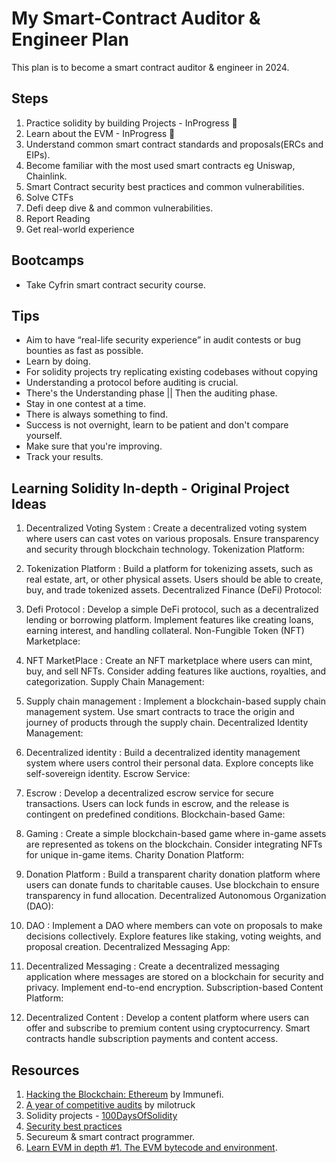 # My Smart-Contract Auditor & Engineer Plan
This plan is to become a smart contract auditor & engineer in 2024.

## Steps
1. Practice solidity by building Projects - InProgress 🎯
2. Learn about the EVM - InProgress 🎯
3. Understand common smart contract standards and proposals(ERCs and EIPs).
4. Become familiar with the most used smart contracts eg Uniswap, Chainlink.
5. Smart Contract security best practices and common vulnerabilities.
6. Solve CTFs
7. Defi deep dive & and common vulnerabilities.
8. Report Reading
9. Get real-world experience

## Bootcamps
* Take Cyfrin smart contract security course.
   

## Tips
* Aim to have “real-life security experience” in audit contests or bug bounties as fast as possible.
* Learn by doing.
* For solidity projects try replicating existing codebases without copying
* Understanding a protocol before auditing is crucial.
* There's the Understanding phase || Then the auditing phase.
* Stay in one contest at a time.
* There is always something to find.
* Success is not overnight, learn to be patient and don't compare yourself.
* Make sure that you're improving.
* Track your results.

## Learning Solidity In-depth - Original Project Ideas
1. Decentralized Voting System :
Create a decentralized voting system where users can cast votes on various proposals. Ensure transparency and security through blockchain technology.
Tokenization Platform:

2. Tokenization Platform :
Build a platform for tokenizing assets, such as real estate, art, or other physical assets. Users should be able to create, buy, and trade tokenized assets.
Decentralized Finance (DeFi) Protocol:

3. Defi Protocol :
Develop a simple DeFi protocol, such as a decentralized lending or borrowing platform. Implement features like creating loans, earning interest, and handling collateral.
Non-Fungible Token (NFT) Marketplace:

4. NFT MarketPlace :
Create an NFT marketplace where users can mint, buy, and sell NFTs. Consider adding features like auctions, royalties, and categorization.
Supply Chain Management:

5. Supply chain management :
Implement a blockchain-based supply chain management system. Use smart contracts to trace the origin and journey of products through the supply chain.
Decentralized Identity Management:

6. Decentralized identity :
Build a decentralized identity management system where users control their personal data. Explore concepts like self-sovereign identity.
Escrow Service:

7. Escrow :
Develop a decentralized escrow service for secure transactions. Users can lock funds in escrow, and the release is contingent on predefined conditions.
Blockchain-based Game:

8. Gaming :
Create a simple blockchain-based game where in-game assets are represented as tokens on the blockchain. Consider integrating NFTs for unique in-game items.
Charity Donation Platform:

9. Donation Platform :
Build a transparent charity donation platform where users can donate funds to charitable causes. Use blockchain to ensure transparency in fund allocation.
Decentralized Autonomous Organization (DAO):

10. DAO :
Implement a DAO where members can vote on proposals to make decisions collectively. Explore features like staking, voting weights, and proposal creation.
Decentralized Messaging App:

11. Decentralized Messaging :
Create a decentralized messaging application where messages are stored on a blockchain for security and privacy. Implement end-to-end encryption.
Subscription-based Content Platform:

12. Decentralized Content :
Develop a content platform where users can offer and subscribe to premium content using cryptocurrency. Smart contracts handle subscription payments and content access.

## Resources
1. [Hacking the Blockchain: Ethereum](https://medium.com/immunefi/hacking-the-blockchain-an-ultimate-guide-4f34b33c6e8b) by Immunefi.
2. [A year of competitive audits](https://milotruck.github.io//blog/A-year-of-Competitive-Audits/#2022-the-beginning) by milotruck
3. Solidity projects - [100DaysOfSolidity](https://medium.com/@solidity101/100daysofsolidity-building-an-ethereum-wallet-the-secure-path-to-ether-storage-9af36e071032)
4. [Security best practices](https://consensys.github.io/smart-contract-best-practices/?source=post_page-----4f34b33c6e8b--------------------------------)
5. Secureum & smart contract programmer.
6. [Learn EVM in depth #1. The EVM bytecode and environment](https://medium.com/coinmonks/learn-evm-in-depth-1-the-evm-bytecode-and-environment-b751c431f020).
